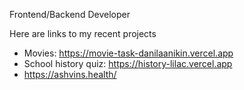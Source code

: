 Frontend/Backend Developer

Here are links to my recent projects
  - Movies: https://movie-task-danilaanikin.vercel.app
  - School history quiz: https://history-lilac.vercel.app
  - https://ashvins.health/
